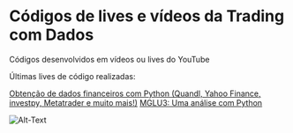 # Códigos de lives e vídeos da Trading com Dados

Códigos desenvolvidos em vídeos ou lives do YouTube

Últimas lives de código realizadas:

[Obtenção de dados financeiros com Python (Quandl, Yahoo Finance, investpy, Metatrader e muito mais!)](https://youtu.be/sd6pQaDSRgs)
[MGLU3: Uma análise com Python](https://youtu.be/LMVpp0xymOE)



![Alt-Text](https://www.valutrades.com/hs-fs/hubfs/data-driven-trading.jpg?width=1095&name=data-driven-trading.jpg)

